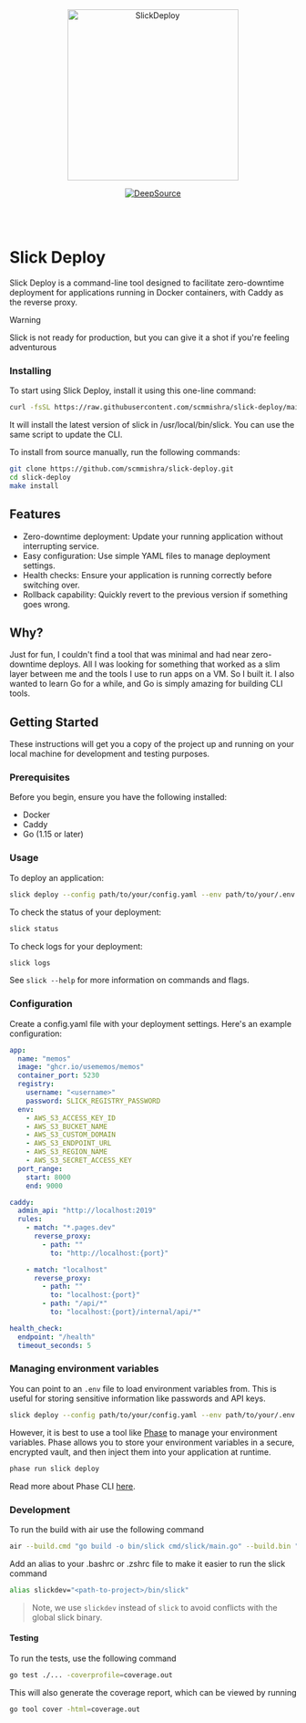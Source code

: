 <div align="center">
<br>
<br>
<p>
  <img src="./.github/logo-light.svg" alt="SlickDeploy" width="300">
</p>

  [![DeepSource](https://app.deepsource.com/gh/scmmishra/slick-deploy.svg/?label=code+coverage&show_trend=true&token=Bsp9BiRQD-9Ya1stCaYGzjgv)](https://app.deepsource.com/gh/scmmishra/slick-deploy/)

<br>
<br>

</div>

# Slick Deploy

Slick Deploy is a command-line tool designed to facilitate zero-downtime deployment for applications running in Docker containers, with Caddy as the reverse proxy.

> [!WARNING]
> Slick is not ready for production, but you can give it a shot if you're feeling adventurous

### Installing

To start using Slick Deploy, install it using this one-line command:

```bash
curl -fsSL https://raw.githubusercontent.com/scmmishra/slick-deploy/main/scripts/install.sh | bash
```

It will install the latest version of slick in /usr/local/bin/slick. You can use the same script to update the CLI.

To install from source manually, run the following commands:

```bash
git clone https://github.com/scmmishra/slick-deploy.git
cd slick-deploy
make install
```

## Features

- Zero-downtime deployment: Update your running application without interrupting service.
- Easy configuration: Use simple YAML files to manage deployment settings.
- Health checks: Ensure your application is running correctly before switching over.
- Rollback capability: Quickly revert to the previous version if something goes wrong.

## Why?

Just for fun, I couldn't find a tool that was minimal and had near zero-downtime deploys. All I was looking for something that worked as a slim layer between me and the tools I use to run apps on a VM. So I built it.
I also wanted to learn Go for a while, and Go is simply amazing for building CLI tools.

## Getting Started

These instructions will get you a copy of the project up and running on your local machine for development and testing purposes.

### Prerequisites

Before you begin, ensure you have the following installed:

- Docker
- Caddy
- Go (1.15 or later)

### Usage

To deploy an application:

```bash
slick deploy --config path/to/your/config.yaml --env path/to/your/.env
```

To check the status of your deployment:

```bash
slick status
```

To check logs for your deployment:

```bash
slick logs
```

See `slick --help` for more information on commands and flags.

### Configuration

Create a config.yaml file with your deployment settings. Here's an example configuration:

```yaml
app:
  name: "memos"
  image: "ghcr.io/usememos/memos"
  container_port: 5230
  registry:
    username: "<username>"
    password: SLICK_REGISTRY_PASSWORD
  env:
    - AWS_S3_ACCESS_KEY_ID
    - AWS_S3_BUCKET_NAME
    - AWS_S3_CUSTOM_DOMAIN
    - AWS_S3_ENDPOINT_URL
    - AWS_S3_REGION_NAME
    - AWS_S3_SECRET_ACCESS_KEY
  port_range:
    start: 8000
    end: 9000

caddy:
  admin_api: "http://localhost:2019"
  rules:
    - match: "*.pages.dev"
      reverse_proxy:
        - path: ""
          to: "http://localhost:{port}"

    - match: "localhost"
      reverse_proxy:
        - path: ""
          to: "localhost:{port}"
        - path: "/api/*"
          to: "localhost:{port}/internal/api/*"

health_check:
  endpoint: "/health"
  timeout_seconds: 5
```

### Managing environment variables

You can point to an `.env` file to load environment variables from. This is useful for storing sensitive information like passwords and API keys.

```bash
slick deploy --config path/to/your/config.yaml --env path/to/your/.env
```

However, it is best to use a tool like [Phase](https://phase.dev) to manage your environment variables. Phase allows you to store your environment variables in a secure, encrypted vault, and then inject them into your application at runtime.

```bash
phase run slick deploy
```

Read more about Phase CLI [here](https://docs.phase.dev/cli/commands).

### Development

To run the build with air use the following command

```bash
air --build.cmd "go build -o bin/slick cmd/slick/main.go" --build.bin ""
```

Add an alias to your .bashrc or .zshrc file to make it easier to run the slick command

```bash
alias slickdev="<path-to-project>/bin/slick"
```

> Note, we use `slickdev` instead of `slick` to avoid conflicts with the global slick binary.

#### Testing

To run the tests, use the following command

```bash
go test ./... -coverprofile=coverage.out
```

This will also generate the coverage report, which can be viewed by running

```bash
go tool cover -html=coverage.out
```

